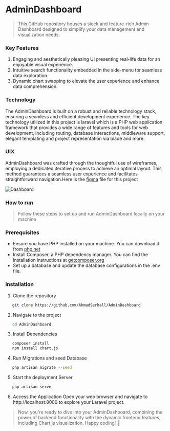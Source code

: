 # AdminDashboard
> This GitHub repository houses a sleek and feature-rich Admin Dashboard designed to simplify your data management and visualization needs.

### Key Features
1. Engaging and aesthetically pleasing UI presenting real-life data for an enjoyable visual experience. 
2. Intuitive search functionality embedded in the side-menu for seamless data exploration.
3. Dynamic chart swapping to elevate the user experience and enhance data comprehension.

### Technology 
The AdminDashboard is built on a robust and reliable technology stack, ensuring a seamless and efficient development experience. The key technology utilized in this project is laravel which is a PHP web application framework that provides a wide range of features and tools for web development, including routing, database interactions, middleware support, elegant templating and project representation via blade and more. 

### UIX
AdminDashboard was crafted through the thoughtful use of wireframes, employing a dedicated iterative process to achieve an optimal layout. This method guarantees a seamless user experience and facilitates straightforward navigation.Here is the [figma](https://www.figma.com/file/qhfJ8Aw6qQm33PHht7tFO5/admin-wireframe?type=design&node-id=0-1&mode=design&t=Q2N5Qr3RDeNTAtF8-0) file for this project


![Dashboard](C:\Users\notAhmad\Desktop\AdminDashboard\admin\public\assets\admindashboard.png)

### How to run 
>Follow these steps to set up and run AdminDashboard locally on your machine

### Prerequisites
 
- Ensure you have PHP installed on your machine. You can download it from [php.net](https://www.php.net)
- Install Composer, a PHP dependency manager. You can find the installation instructions at [getcomposer.org](https://getcomposer.org/)
- Set up a database and update the database configurations in the .env file.


### Installation
1. Clone the repository 
```sh
   git clone https://github.com/AhmadSerhall/AdminDashboard
   ```
2. Navigate to the project
```sh
   cd AdminDashboard
   ```
3. Install Dependencies
```sh
   composer install
   npm install chart.js
   ```
4. Run Migrations and seed Database
```sh
   php artisan migrate --seed
   ```
5. Start the deployment Server
```sh
   php artisan serve
   ```
6. Access the Application
   Open your web browser and navigate to http://localhost:8000 to explore your Laravel project.

>Now, you're ready to dive into your AdminDashboard, combining the power of backend functionality with the dynamic frontend features, including Chart.js visualization. Happy coding! 🚀
